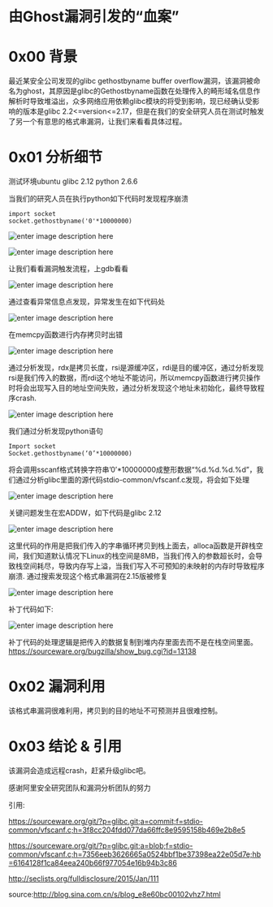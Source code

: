 # 由Ghost漏洞引发的“血案”

0x00 背景
=====

最近某安全公司发现的glibc gethostbyname buffer overflow漏洞，该漏洞被命名为ghost，其原因是glibc的Gethostbyname函数在处理传入的畸形域名信息作解析时导致堆溢出，众多网络应用依赖glibc模块的将受到影响，现已经确认受影响的版本是glibc 2.2<=version<=2.17，但是在我们的安全研究人员在测试时触发了另一个有意思的格式串漏洞，让我们来看看具体过程。

0x01 分析细节
=====

测试环境ubuntu glibc 2.12 python 2.6.6

当我们的研究人员在执行python如下代码时发现程序崩溃

```
import socket
socket.gethostbyname('0'*10000000)

```

![enter image description here](http://drops.javaweb.org/uploads/images/f9e04412602d66aa6f44feaebf26687ab7e5bfe0.jpg)

![enter image description here](http://drops.javaweb.org/uploads/images/085b75cc20fba281dc0b99aa05d5fa4f50ee6849.jpg)

让我们看看漏洞触发流程，上gdb看看

![enter image description here](http://drops.javaweb.org/uploads/images/6416f27598308cb18daaecbd3571eeb2f29d6be5.jpg)

通过查看异常信息点发现，异常发生在如下代码处

![enter image description here](http://drops.javaweb.org/uploads/images/161e2e95b7f0cc439568e08dcf556dd5291809e0.jpg)

在memcpy函数进行内存拷贝时出错

![enter image description here](http://drops.javaweb.org/uploads/images/0aed440722af98ff884690e2d30534fb830c3de6.jpg)

通过分析发现，rdx是拷贝长度，rsi是源缓冲区，rdi是目的缓冲区，通过分析发现rsi是我们传入的数据，而rdi这个地址不能访问，所以memcpy函数进行拷贝操作时将会出现写入目的地址空间失败，通过分析发现这个地址未初始化，最终导致程序crash.

![enter image description here](http://drops.javaweb.org/uploads/images/95b19612bec180a2c7cec9eb5f3797aaa6598e4d.jpg)

我们通过分析发现python语句

```
Import socket
Socket.gethostbyname(‘0’*10000000)

```

将会调用sscanf格式转换字符串’0’*10000000成整形数据“%d.%d.%d.%d”，我们通过分析glibc里面的源代码stdio-common/vfscanf.c发现，将会如下处理

![enter image description here](http://drops.javaweb.org/uploads/images/0b88b0ed1275b808a734de277aa8541ccf65b4f4.jpg)

关键问题发生在宏ADDW，如下代码是glibc 2.12

![enter image description here](http://drops.javaweb.org/uploads/images/97ec4077ed7f49cc78292bab262d2c0855abfd3c.jpg)

这里代码的作用是把我们传入的字串循环拷贝到栈上面去，alloca函数是开辟栈空间，我们知道默认情况下Linux的栈空间是8MB，当我们传入的参数超长时，会导致栈空间耗尽，导致内存写上溢，当我们写入不可预知的未映射的内存时导致程序崩溃. 通过搜索发现这个格式串漏洞在2.15版被修复

![enter image description here](http://drops.javaweb.org/uploads/images/8b5471e0096bf08807da9181b4c01740085f4278.jpg)

补丁代码如下:

![enter image description here](http://drops.javaweb.org/uploads/images/369ebd9c12bd2457b3abe20571737295deef3041.jpg)

补丁代码的处理逻辑是把传入的数据复制到堆内存里面去而不是在栈空间里面。 https://sourceware.org/bugzilla/show_bug.cgi?id=13138

0x02 漏洞利用
=====

该格式串漏洞很难利用，拷贝到的目的地址不可预测并且很难控制。

0x03 结论 & 引用
=====

该漏洞会造成远程crash，赶紧升级glibc吧。

感谢阿里安全研究团队和漏洞分析团队的努力

引用:

https://sourceware.org/git/?p=glibc.git;a=commit;f=stdio-common/vfscanf.c;h=3f8cc204fdd077da66ffc8e9595158b469e2b8e5

https://sourceware.org/git/?p=glibc.git;a=blob;f=stdio-common/vfscanf.c;h=7356eeb3626665a0524bbf1be37398ea22e05d7e;hb=6164128f1ca84eea240b66f977054e16b94b3c86

http://seclists.org/fulldisclosure/2015/Jan/111

source:http://blog.sina.com.cn/s/blog_e8e60bc00102vhz7.html